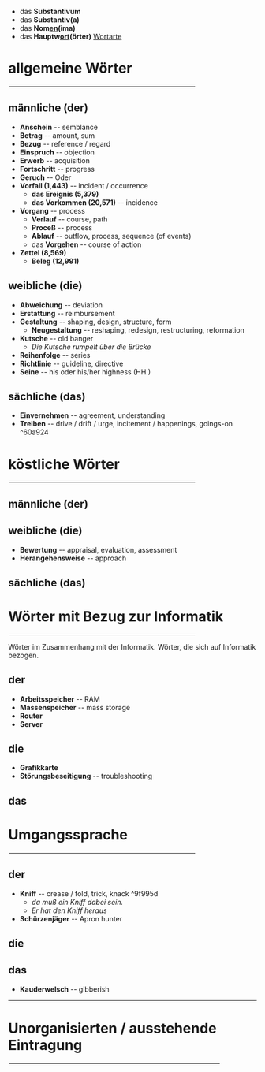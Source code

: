 - das **Substantivum**
- das **Substantiv(a)**
- das <b>Nom<ins>en</ins>(ima)</b>
- das <b>Hauptw<ins>ort</ins>(örter)</b>
[Wortarte](https://de.wiktionary.org/wiki/Hilfe:Wortart)

# allgemeine Wörter
<hr width="75%" align="right" style="border: 1px solid white">

## männliche (der)
- **Anschein** -- semblance
- **Betrag** -- amount, sum
- **Bezug** -- reference / regard
- **Einspruch** -- objection
- **Erwerb** -- acquisition
- **Fortschritt** -- progress
- **Geruch** -- Oder
- **Vorfall (1,443)** -- incident / occurrence
	- **das Ereignis (5,379)**
	- **das Vorkommen (20,571)** -- incidence
- **Vorgang** -- process
	- **Verlauf** -- course, path
	- **Proceß** -- process
	- **Ablauf** -- outflow, process, sequence (of events)
	- das **Vorgehen** -- course of action
- **Zettel (8,569)**
	- **Beleg (12,991)**

## weibliche (die)
- **Abweichung** -- deviation
- **Erstattung** -- reimbursement
- **Gestaltung** -- shaping, design, structure, form
	- **Neugestaltung** -- reshaping, redesign, restructuring, reformation
- **Kutsche** -- old banger
	- *Die Kutsche rumpelt über die Brücke*
- **Reihenfolge** -- series
- **Richtlinie** -- guideline, directive
- **Seine** -- his oder his/her highness (HH.)

## sächliche (das)
- **Einvernehmen** -- agreement, understanding
- **Treiben** -- drive / drift / urge, incitement / happenings, goings-on ^60a924

# köstliche Wörter
<hr width="75%" align="right" style="border: 1px solid white">

## männliche (der)

## weibliche (die)
- **Bewertung** -- appraisal, evaluation, assessment
- **Herangehensweise** -- approach

## sächliche (das)


# Wörter mit Bezug zur Informatik
<hr width="75%" align="right" style="border: 1px solid white">
Wörter im Zusammenhang mit der Informatik.
Wörter, die sich auf Informatik bezogen.

## der
- **Arbeitsspeicher** -- RAM
- **Massenspeicher** -- mass storage
- **Router**
- **Server**

## die
- **Grafikkarte**
- **Störungsbeseitigung** -- troubleshooting

## das


# Umgangssprache
<hr width="75%" align="right" style="border: 1px solid white">

## der
- **Kniff** -- crease / fold, trick, knack ^9f995d
	- *da muß ein Kniff dabei sein.*
	- *Er hat den Kniff heraus*
- **Schürzenjäger** -- Apron hunter

## die

## das
- **Kauderwelsch** -- gibberish


---
# Unorganisierten / ausstehende Eintragung
<hr width="85%" align="right" style="border: 1px solid white">
